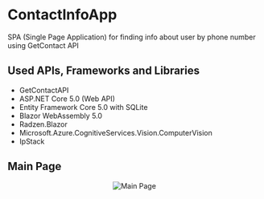 # ContactInfoApp
SPA (Single Page Application) for finding info about user by phone number using GetContact API

## Used APIs, Frameworks and Libraries
  * GetContactAPI
  * ASP.NET Core 5.0 (Web API)
  * Entity Framework Core 5.0 with SQLite
  * Blazor WebAssembly 5.0
  * Radzen.Blazor
  * Microsoft.Azure.CognitiveServices.Vision.ComputerVision
  * IpStack
  
## Main Page
<p align="center">
 <img src="https://d.radikal.ru/d10/2105/a1/c5bb4490b53c.png" alt="Main Page" />
</p>
